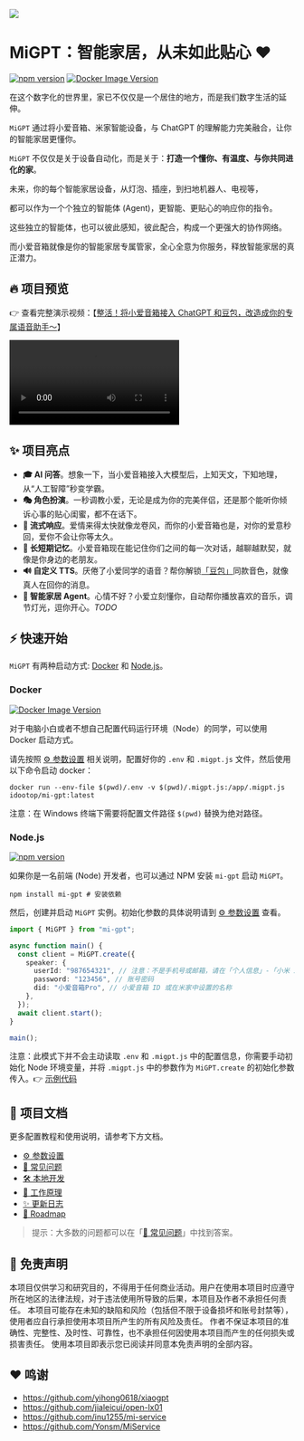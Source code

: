 ![](https://raw.githubusercontent.com/idootop/mi-gpt/main/assets/demo.png)

# MiGPT：智能家居，从未如此贴心 ❤️

[![npm version](https://badge.fury.io/js/mi-gpt.svg)](https://www.npmjs.com/package/mi-gpt) [![Docker Image Version](https://img.shields.io/docker/v/idootop/mi-gpt?color=%23086DCD&label=docker%20image)](https://hub.docker.com/r/idootop/mi-gpt)

在这个数字化的世界里，家已不仅仅是一个居住的地方，而是我们数字生活的延伸。

`MiGPT` 通过将小爱音箱、米家智能设备，与 ChatGPT 的理解能力完美融合，让你的智能家居更懂你。

`MiGPT` 不仅仅是关于设备自动化，而是关于：**打造一个懂你、有温度、与你共同进化的家**。

未来，你的每个智能家居设备，从灯泡、插座，到扫地机器人、电视等，

都可以作为一个个独立的智能体 (Agent)，更智能、更贴心的响应你的指令。

这些独立的智能体，也可以彼此感知，彼此配合，构成一个更强大的协作网络。

而小爱音箱就像是你的智能家居专属管家，全心全意为你服务，释放智能家居的真正潜力。

## 🔥 项目预览

👉 查看完整演示视频：【[整活！将小爱音箱接入 ChatGPT 和豆包，改造成你的专属语音助手～](https://www.bilibili.com/video/BV1N1421y7qn/?share_source=copy_web&vd_source=5d4e78ff2a0dc6a661baa65f479199c1)】

<video src='https://github.com/idootop/mi-gpt/assets/35302658/dc336916-9087-418b-bc1b-04d5534dce8f'></video>

## ✨ 项目亮点

- **🎓 AI 问答**。想象一下，当小爱音箱接入大模型后，上知天文，下知地理，从“人工智障”秒变学霸。
- **🎭 角色扮演**。一秒调教小爱，无论是成为你的完美伴侣，还是那个能听你倾诉心事的贴心闺蜜，都不在话下。
- **💬 流式响应**。爱情来得太快就像龙卷风，而你的小爱音箱也是，对你的爱意秒回，爱你不会让你等太久。
- **🧠 长短期记忆**。小爱音箱现在能记住你们之间的每一次对话，越聊越默契，就像是你身边的老朋友。
- **🔊 自定义 TTS**。厌倦了小爱同学的语音？帮你解锁[「豆包」](https://doubao.com)同款音色，就像真人在回你的消息。
- **🤖️ 智能家居 Agent**。心情不好？小爱立刻懂你，自动帮你播放喜欢的音乐，调节灯光，逗你开心。_TODO_

## ⚡️ 快速开始

`MiGPT` 有两种启动方式: [Docker](#docker) 和 [Node.js](#nodejs)。

### Docker

[![Docker Image Version](https://img.shields.io/docker/v/idootop/mi-gpt?color=%23086DCD&label=docker%20image)](https://hub.docker.com/r/idootop/mi-gpt)

对于电脑小白或者不想自己配置代码运行环境（Node）的同学，可以使用 Docker 启动方式。

请先按照 [⚙️ 参数设置](https://github.com/idootop/mi-gpt/blob/main/docs/settings.md) 相关说明，配置好你的 `.env` 和 `.migpt.js` 文件，然后使用以下命令启动 docker：

```shell
docker run --env-file $(pwd)/.env -v $(pwd)/.migpt.js:/app/.migpt.js idootop/mi-gpt:latest
```

注意：在 Windows 终端下需要将配置文件路径 `$(pwd)` 替换为绝对路径。

### Node.js

[![npm version](https://badge.fury.io/js/mi-gpt.svg)](https://www.npmjs.com/package/mi-gpt)

如果你是一名前端 (Node) 开发者，也可以通过 NPM 安装 `mi-gpt` 启动 `MiGPT`。

```shell
npm install mi-gpt # 安装依赖
```

然后，创建并启动 `MiGPT` 实例。初始化参数的具体说明请到 [⚙️ 参数设置](https://github.com/idootop/mi-gpt/blob/main/docs/settings.md) 查看。

```typescript
import { MiGPT } from "mi-gpt";

async function main() {
  const client = MiGPT.create({
    speaker: {
      userId: "987654321", // 注意：不是手机号或邮箱，请在「个人信息」-「小米 ID」查看
      password: "123456", // 账号密码
      did: "小爱音箱Pro", // 小爱音箱 ID 或在米家中设置的名称
    },
  });
  await client.start();
}

main();
```

注意：此模式下并不会主动读取 `.env` 和 `.migpt.js` 中的配置信息，你需要手动初始化 Node 环境变量，并将 `.migpt.js` 中的参数作为 `MiGPT.create` 的初始化参数传入。👉 [示例代码](https://github.com/idootop/mi-gpt/blob/example/index.ts)

## 📖 项目文档

更多配置教程和使用说明，请参考下方文档。

- [⚙️ 参数设置](https://github.com/idootop/mi-gpt/blob/main/docs/settings.md)
- [💬 常见问题](https://github.com/idootop/mi-gpt/blob/main/docs/faq.md)
- [🛠️ 本地开发](https://github.com/idootop/mi-gpt/blob/main/docs/development.md)
- [💎 工作原理](https://github.com/idootop/mi-gpt/blob/main/docs/how-it-works.md)
- [✨ 更新日志](https://github.com/idootop/mi-gpt/blob/main/docs/changelog.md)
- [🚀 Roadmap](https://github.com/idootop/mi-gpt/blob/main/docs/roadmap.md)

> 提示：大多数的问题都可以在「[💬 常见问题](https://github.com/idootop/mi-gpt/blob/main/docs/faq.md)」中找到答案。

## 🚨 免责声明

本项目仅供学习和研究目的，不得用于任何商业活动。用户在使用本项目时应遵守所在地区的法律法规，对于违法使用所导致的后果，本项目及作者不承担任何责任。
本项目可能存在未知的缺陷和风险（包括但不限于设备损坏和账号封禁等），使用者应自行承担使用本项目所产生的所有风险及责任。
作者不保证本项目的准确性、完整性、及时性、可靠性，也不承担任何因使用本项目而产生的任何损失或损害责任。
使用本项目即表示您已阅读并同意本免责声明的全部内容。

## ❤️ 鸣谢

- https://github.com/yihong0618/xiaogpt
- https://github.com/jialeicui/open-lx01
- https://github.com/inu1255/mi-service
- https://github.com/Yonsm/MiService
